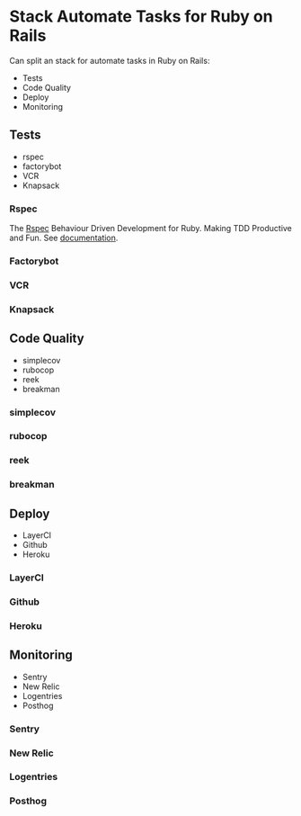 # Stack Automate Tasks for Ruby on Rails

Can split an stack for automate tasks in Ruby on Rails:

-   Tests
-   Code Quality
-   Deploy
-   Monitoring

## Tests

-   rspec
-   factorybot
-   VCR
-   Knapsack

### Rspec

The [Rspec](https://rspec.info) Behaviour Driven Development for Ruby. Making TDD Productive and Fun.
See [documentation](https://rspec.info/documentation/).

### Factorybot

### VCR

### Knapsack

## Code Quality

-   simplecov
-   rubocop
-   reek
-   breakman

### simplecov

### rubocop

### reek

### breakman

## Deploy

-   LayerCI
-   Github
-   Heroku

### LayerCI

### Github

### Heroku

## Monitoring

-   Sentry
-   New Relic
-   Logentries
-   Posthog

### Sentry

### New Relic

### Logentries

### Posthog
